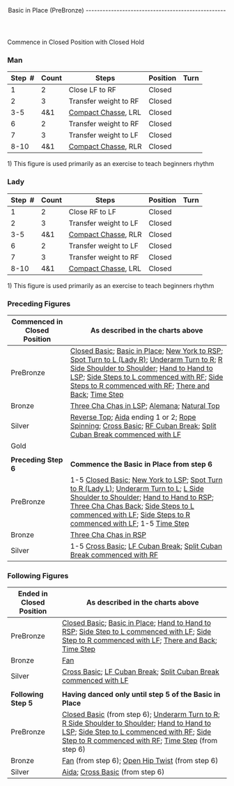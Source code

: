 <header><a id="closedbasic">Basic in Place (PreBronze)</a>
--------------------------------------------------

 </header>Commence in Closed Position with Closed Hold

### Man

 | **Step<span style="color:white">\_</span>\#** | **Count** | **Steps** | **Position** | **Turn** |
|---|---|---|---|---|
| 1 | 2 | Close LF to RF | Closed |  |
| 2 | 3 | Transfer weight to RF | Closed |  |
| 3-5 | 4&amp;1 | [Compact Chasse](../technique/c_compact_chasse.md), LRL | Closed |  |
| 6 | 2 | Transfer weight to RF | Closed |  |
| 7 | 3 | Transfer weight to LF | Closed |  |
| 8-10 | 4&amp;1 | [Compact Chasse](../technique/c_compact_chasse.md), RLR | Closed |  |

1\) This figure is used primarily as an exercise to teach beginners rhythm

### Lady

 | ****Step<span style="color:white">\_</span>\#**** | **Count** | **Steps** | **Position** | **Turn** |
|---|---|---|---|---|
| 1 | 2 | Close RF to LF | Closed |  |
| 2 | 3 | Transfer weight to LF | Closed |  |
| 3-5 | 4&amp;1 | [Compact Chasse](../technique/c_compact_chasse.md), RLR | Closed |  |
| 6 | 2 | Transfer weight to LF | Closed |  |
| 7 | 3 | Transfer weight to RF | Closed |  |
| 8-10 | 4&amp;1 | [Compact Chasse](../technique/c_compact_chasse.md), LRL | Closed |  |

1\) This figure is used primarily as an exercise to teach beginners rhythm

### Preceding Figures

 | **Commenced in Closed Position** | **As described in the charts above** |
|---|---|
| PreBronze | [Closed Basic](closed_basic.md); [Basic in Place](basic_in_place.md); [New York to RSP](new_york.md); [Spot Turn to L (Lady R)](spot_turn.md); [Underarm Turn to R](underarm_turn.md); [R Side Shoulder to Shoulder](shoulder_to_shoulder.md); [Hand to Hand to LSP](hand_to_hand.md); [Side Steps to L commenced with RF](side_step.md); [Side Steps to R commenced with RF](side_step.md); [There and Back](there_and_back.md); [Time Step](time_step.md) |
| Bronze | [Three Cha Chas in LSP](three_cha_chas_in_RSP_LSP.md#lsp); [Alemana](alemana.md); [Natural Top](natural_top.md) |
| Silver | [Reverse Top](reverse_top.md); [Aida](aida.md) ending 1 or 2; [Rope Spinning](rope_spinning.md); [Cross Basic](cross_basic.md); [RF Cuban Break](cuban_breaks.md); [Split Cuban Break commenced with LF](cuban_breaks.md) |
| Gold |  |
|  |  |
| **Preceding Step 6** | **Commence the Basic in Place from step 6** |
| PreBronze | 1-5 [Closed Basic](closed_basic.md); [New York to LSP](new_york.md); [Spot Turn to R (Lady L)](spot_turn.md); [Underarm Turn to L](underarm_turn.md); [L Side Shoulder to Shoulder](shoulder_to_shoulder.md); [Hand to Hand to RSP](hand_to_hand.md); [Three Cha Chas Back](three_cha_chas_fwd_back.md#back); [Side Steps to L commenced with LF](side_step.md); [Side Steps to R commenced with LF](side_step.md); 1-5 [Time Step](time_step.md) |
| Bronze | [Three Cha Chas in RSP](three_cha_chas_in_RSP_LSP.md#rsp) |
| Silver | 1-5 [Cross Basic](cross_basic.md); [LF Cuban Break](cuban_breaks.md); [Split Cuban Break commenced with RF](cuban_breaks.md) |

### Following Figures

 | **Ended in Closed Position** | **As described in the charts above** |
|---|---|
| PreBronze | [Closed Basic](closed_basic.md); [Basic in Place](basic_in_place.md); [Hand to Hand to RSP](hand_to_hand.md); [Side Step to L commenced with LF](side_step.md); [Side Step to R commenced with LF](side_step.md); [There and Back](there_and_back.md); [Time Step](time_step.md) |
| Bronze | [Fan](fan.md) |
| Silver | [Cross Basic](cross_basic.md); [LF Cuban Break](cuban_breaks.md); [Split Cuban Break commenced with LF](cuban_breaks.md#split) |
|  |  |
| **Following Step 5** | **Having danced only until step 5 of the Basic in Place** |
| PreBronze | [Closed Basic](closed_basic.md) (from step 6); [Underarm Turn to R](spot_turn.md); [R Side Shoulder to Shoulder](shoulder_to_shoulder.md); [Hand to Hand to LSP](hand_to_hand.md); [Side Step to L commenced with RF](side_step.md); [Side Step to R commenced with RF](side_step.md); [Time Step](time_step.md) (from step 6) |
| Bronze | [Fan](fan.md) (from step 6); [Open Hip Twist](open_hip.md) (from step 6) |
| Silver | [Aida](aida.md); [Cross Basic](cross_basic.md) (from step 6) |